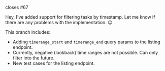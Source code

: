closes #67

Hey, I've added support for filtering tasks by timestamp. Let me know if there are any problems with the implementation. 😉 

This branch includes:
- Adding `timerange_start` and `timerange_end` query params to the listing endpoint.
- Currently, negative (lookback) time ranges are not possible. Can only filter into the future.
- New test cases for the listing endpoint.

